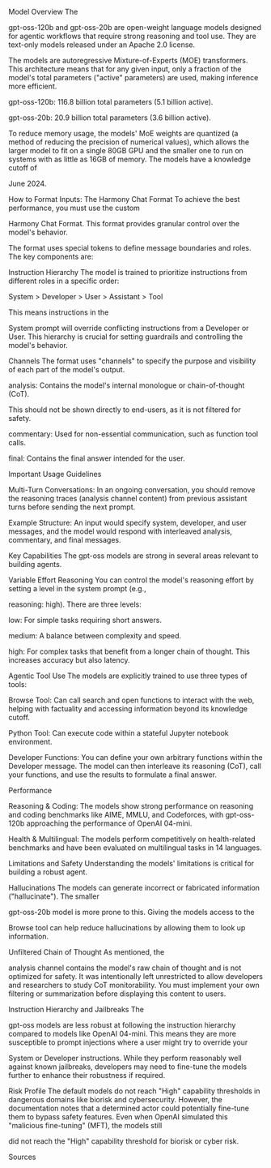 Model Overview
The 

gpt-oss-120b and gpt-oss-20b are open-weight language models designed for agentic workflows that require strong reasoning and tool use. They are text-only models released under an Apache 2.0 license. 


The models are autoregressive Mixture-of-Experts (MOE) transformers. This architecture means that for any given input, only a fraction of the model's total parameters ("active" parameters) are used, making inference more efficient. 




gpt-oss-120b: 116.8 billion total parameters (5.1 billion active). 




gpt-oss-20b: 20.9 billion total parameters (3.6 billion active). 


To reduce memory usage, the models' MoE weights are quantized (a method of reducing the precision of numerical values), which allows the larger model to fit on a single 80GB GPU and the smaller one to run on systems with as little as 16GB of memory. The models have a knowledge cutoff of 


June 2024. 

How to Format Inputs: The Harmony Chat Format
To achieve the best performance, you must use the custom 

Harmony Chat Format.  This format provides granular control over the model's behavior.


The format uses special tokens to define message boundaries and roles.  The key components are:

Instruction Hierarchy
The model is trained to prioritize instructions from different roles in a specific order:


System > Developer > User > Assistant > Tool 

This means instructions in the 

System prompt will override conflicting instructions from a Developer or User. This hierarchy is crucial for setting guardrails and controlling the model's behavior. 


Channels
The format uses "channels" to specify the purpose and visibility of each part of the model's output. 


analysis: Contains the model's internal monologue or chain-of-thought (CoT). 

This should not be shown directly to end-users, as it is not filtered for safety. 


commentary: Used for non-essential communication, such as function tool calls. 


final: Contains the final answer intended for the user. 

Important Usage Guidelines

Multi-Turn Conversations: In an ongoing conversation, you should remove the reasoning traces (analysis channel content) from previous assistant turns before sending the next prompt. 


Example Structure: An input would specify system, developer, and user messages, and the model would respond with interleaved analysis, commentary, and final messages. 


Key Capabilities
The gpt-oss models are strong in several areas relevant to building agents.

Variable Effort Reasoning
You can control the model's reasoning effort by setting a level in the system prompt (e.g., 

reasoning: high).  There are three levels:


low: For simple tasks requiring short answers. 



medium: A balance between complexity and speed. 


high: For complex tasks that benefit from a longer chain of thought. This increases accuracy but also latency. 


Agentic Tool Use
The models are explicitly trained to use three types of tools: 


Browse Tool: Can call search and open functions to interact with the web, helping with factuality and accessing information beyond its knowledge cutoff. 


Python Tool: Can execute code within a stateful Jupyter notebook environment. 


Developer Functions: You can define your own arbitrary functions within the Developer message. The model can then interleave its reasoning (CoT), call your functions, and use the results to formulate a final answer. 


Performance

Reasoning & Coding: The models show strong performance on reasoning and coding benchmarks like AIME, MMLU, and Codeforces, with gpt-oss-120b approaching the performance of OpenAI 04-mini. 



Health & Multilingual: The models perform competitively on health-related benchmarks and have been evaluated on multilingual tasks in 14 languages. 


Limitations and Safety
Understanding the models' limitations is critical for building a robust agent.

Hallucinations
The models can generate incorrect or fabricated information ("hallucinate"). The smaller 

gpt-oss-20b model is more prone to this. Giving the models access to the 

Browse tool can help reduce hallucinations by allowing them to look up information. 

Unfiltered Chain of Thought
As mentioned, the 

analysis channel contains the model's raw chain of thought and is not optimized for safety. It was intentionally left unrestricted to allow developers and researchers to study CoT monitorability. You must implement your own filtering or summarization before displaying this content to users. 




Instruction Hierarchy and Jailbreaks
The 

gpt-oss models are less robust at following the instruction hierarchy compared to models like OpenAI 04-mini. This means they are more susceptible to prompt injections where a user might try to override your 

System or Developer instructions. While they perform reasonably well against known jailbreaks, developers may need to fine-tune the models further to enhance their robustness if required. 



Risk Profile
The default models do not reach "High" capability thresholds in dangerous domains like biorisk and cybersecurity. However, the documentation notes that a determined actor could potentially fine-tune them to bypass safety features. Even when OpenAI simulated this "malicious fine-tuning" (MFT), the models still 



did not reach the "High" capability threshold for biorisk or cyber risk. 



Sources






